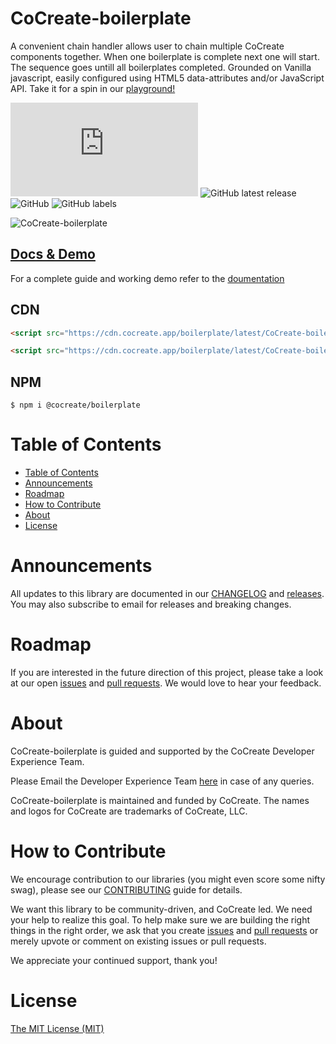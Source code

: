 # CoCreate-boilerplate

A convenient chain handler allows user to chain multiple CoCreate components together. When one boilerplate is complete next one will start. The sequence goes untill all boilerplates completed. Grounded on Vanilla javascript, easily configured using HTML5 data-attributes and/or JavaScript API. Take it for a spin in our [playground!](https://cocreate.app/docs/boilerplate)

![GitHub file size in bytes](https://img.shields.io/github/size/CoCreate-app/CoCreate-boilerplate/dist/CoCreate-boilerplate.min.js?label=minified%20size&style=for-the-badge)
![GitHub latest release](https://img.shields.io/github/v/release/CoCreate-app/CoCreate-boilerplate?style=for-the-badge)
![GitHub](https://img.shields.io/github/license/CoCreate-app/CoCreate-boilerplate?style=for-the-badge)
![GitHub labels](https://img.shields.io/github/labels/CoCreate-app/CoCreate-boilerplate/help%20wanted?style=for-the-badge)

![CoCreate-boilerplate](https://cdn.cocreate.app/docs/CoCreate-boilerplate.gif)

## [Docs & Demo](https://cocreate.app/docs/boilerplate)

For a complete guide and working demo refer to the [doumentation](https://cocreate.app/docs/boilerplate)

## CDN

```html
<script src="https://cdn.cocreate.app/boilerplate/latest/CoCreate-boilerplate.min.js"></script>
```

```html
<script src="https://cdn.cocreate.app/boilerplate/latest/CoCreate-boilerplate.min.css"></script>
```

## NPM

```shell
$ npm i @cocreate/boilerplate
```

# Table of Contents

- [Table of Contents](#table-of-contents)
- [Announcements](#announcements)
- [Roadmap](#roadmap)
- [How to Contribute](#how-to-contribute)
- [About](#about)
- [License](#license)

<a name="announcements"></a>

# Announcements

All updates to this library are documented in our [CHANGELOG](https://github.com/CoCreate-app/CoCreate-boilerplate/blob/master/CHANGELOG.md) and [releases](https://github.com/CoCreate-app/CoCreate-boilerplate/releases). You may also subscribe to email for releases and breaking changes.

<a name="roadmap"></a>

# Roadmap

If you are interested in the future direction of this project, please take a look at our open [issues](https://github.com/CoCreate-app/CoCreate-boilerplate/issues) and [pull requests](https://github.com/CoCreate-app/CoCreate-boilerplate/pulls). We would love to hear your feedback.

<a name="about"></a>

# About

CoCreate-boilerplate is guided and supported by the CoCreate Developer Experience Team.

Please Email the Developer Experience Team [here](mailto:develop@cocreate.app) in case of any queries.

CoCreate-boilerplate is maintained and funded by CoCreate. The names and logos for CoCreate are trademarks of CoCreate, LLC.

<a name="contribute"></a>

# How to Contribute

We encourage contribution to our libraries (you might even score some nifty swag), please see our [CONTRIBUTING](https://github.com/CoCreate-app/CoCreate-boilerplate/blob/master/CONTRIBUTING.md) guide for details.

We want this library to be community-driven, and CoCreate led. We need your help to realize this goal. To help make sure we are building the right things in the right order, we ask that you create [issues](https://github.com/CoCreate-app/CoCreate-boilerplate/issues) and [pull requests](https://github.com/CoCreate-app/CoCreate-boilerplate/pulls) or merely upvote or comment on existing issues or pull requests.

We appreciate your continued support, thank you!

# License

[The MIT License (MIT)](https://github.com/CoCreate-app/CoCreate-boilerplate/blob/master/LICENSE)

